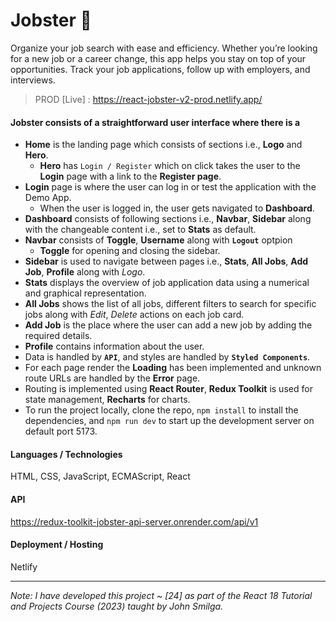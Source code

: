 # Jobster 💼

Organize your job search with ease and efficiency. Whether you’re looking for a new job or a career change, this app helps you stay on top of your opportunities. Track your job applications, follow up with employers, and interviews.

> PROD [Live] : https://react-jobster-v2-prod.netlify.app/

#### Jobster consists of a straightforward user interface where there is a

- **Home** is the landing page which consists of sections i.e., **Logo** and **Hero**.
  - **Hero** has `Login / Register` which on click takes the user to the **Login** page with a link to the **Register page**.
- **Login** page is where the user can log in or test the application with the Demo App.
  - When the user is logged in, the user gets navigated to **Dashboard**.
- **Dashboard** consists of following sections i.e., **Navbar**, **Sidebar** along with the changeable content i.e., set to **Stats** as default.
- **Navbar** consists of **Toggle**, **Username** along with **`Logout`** optpion
  - **Toggle** for opening and closing the sidebar.
- **Sidebar** is used to navigate between pages i.e., **Stats**, **All Jobs**, **Add Job**, **Profile** along with _Logo_.
- **Stats** displays the overview of job application data using a numerical and graphical representation.
- **All Jobs** shows the list of all jobs, different filters to search for specific jobs along with _Edit_, _Delete_ actions on each job card.
- **Add Job** is the place where the user can add a new job by adding the required details.
- **Profile** contains information about the user.
- Data is handled by **`API`**, and styles are handled by **`Styled Components`**.
- For each page render the **Loading** has been implemented and unknown route URLs are handled by the **Error** page.
- Routing is implemented using **React Router**, **Redux Toolkit** is used for state management, **Recharts** for charts.
- To run the project locally, clone the repo, `npm install` to install the dependencies, and `npm run dev` to start up the development server on default port 5173.

#### Languages / Technologies

HTML, CSS, JavaScript, ECMAScript, React

#### API

https://redux-toolkit-jobster-api-server.onrender.com/api/v1

#### Deployment / Hosting

Netlify

---

_Note: I have developed this project ~ [24] as part of the React 18 Tutorial and Projects Course (2023) taught by John Smilga._
